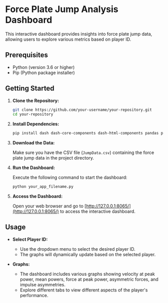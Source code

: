 # Force Plate Jump Analysis Dashboard

This interactive dashboard provides insights into force plate jump data, allowing users to explore various metrics based on player ID.

## Prerequisites

- Python (version 3.6 or higher)
- Pip (Python package installer)

## Getting Started

1. **Clone the Repository:**

    ```bash
    git clone https://github.com/your-username/your-repository.git
    cd your-repository
    ```

2. **Install Dependencies:**

    ```bash
    pip install dash dash-core-components dash-html-components pandas plotly dash-table
    ```

3. **Download the Data:**

    Make sure you have the CSV file (`JumpData.csv`) containing the force plate jump data in the project directory.

4. **Run the Dashboard:**

    Execute the following command to start the dashboard:

    ```bash
    python your_app_filename.py
    ```

5. **Access the Dashboard:**

    Open your web browser and go to [http://127.0.0.1:8065/](http://127.0.0.1:8065/) to access the interactive dashboard.

## Usage

- **Select Player ID:**
    - Use the dropdown menu to select the desired player ID.
    - The graphs will dynamically update based on the selected player.

- **Graphs:**
    - The dashboard includes various graphs showing velocity at peak power, mean powers, force at peak power, asymmetric forces, and impulse asymmetries.
    - Explore different tabs to view different aspects of the player's performance.


